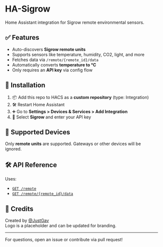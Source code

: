 # HA-Sigrow

Home Assistant integration for Sigrow remote environmental sensors.

## ✅ Features

- Auto-discovers **Sigrow remote units**
- Supports sensors like temperature, humidity, CO2, light, and more
- Fetches data via `/remote/{remote_id}/data`
- Automatically converts **temperature to °C**
- Only requires an **API key** via config flow

## 🔧 Installation

1. 📦 Add this repo to HACS as a **custom repository** (type: Integration)
2. 🛠 Restart Home Assistant
3. ➕ Go to **Settings > Devices & Services > Add Integration**
4. 🔑 Select **Sigrow** and enter your API key

## 🧪 Supported Devices

Only **remote units** are supported. Gateways or other devices will be ignored.

## 🛠 API Reference

Uses:
- [`GET /remote`](https://app.sigrow.com/api/v2/remote)
- [`GET /remote/{remote_id}/data`](https://app.sigrow.com/api/v2/remote/{remote_id}/data)

## 🧩 Credits

Created by [@JustGav](https://github.com/JustGav)  
Logo is a placeholder and can be updated for branding.

---

For questions, open an issue or contribute via pull request!
